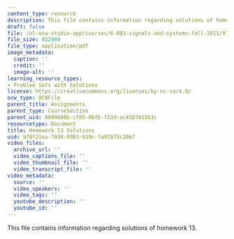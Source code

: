 ```yaml
---
content_type: resource
description: This file contains information regarding solutions of homework 13.
draft: false
file: /ol-ocw-studio-app/courses/6-003-signals-and-systems-fall-2011/978f21ea70380903019cfa97875c20b7_MIT6_003F11_sol13.pdf
file_size: 452984
file_type: application/pdf
image_metadata:
  caption: ''
  credit: ''
  image-alt: ''
learning_resource_types:
- Problem Sets with Solutions
license: https://creativecommons.org/licenses/by-nc-sa/4.0/
ocw_type: OCWFile
parent_title: Assignments
parent_type: CourseSection
parent_uid: 0809880b-cf05-0bfb-f22d-ac450701563c
resourcetype: Document
title: Homework 13 Solutions
uid: 978f21ea-7038-0903-019c-fa97875c20b7
video_files:
  archive_url: ''
  video_captions_file: ''
  video_thumbnail_file: ''
  video_transcript_file: ''
video_metadata:
  source: ''
  video_speakers: ''
  video_tags: ''
  youtube_description: ''
  youtube_id: ''
---
```

This file contains information regarding solutions of homework 13.